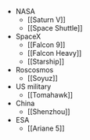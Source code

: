 - NASA
	- [[Saturn V]]
	- [[Space Shuttle]]
- SpaceX
	- [[Falcon 9]]
	- [[Falcon Heavy]]
	- [[Starship]]
- Roscosmos
	- [[Soyuz]]
- US military
	- [[Tomahawk]]
- China
	- [[Shenzhou]]
- ESA
    - [[Ariane 5]]
